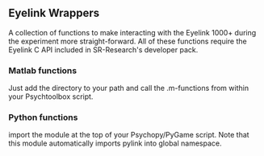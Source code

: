 ## Eyelink Wrappers

A collection of functions to make interacting with the Eyelink 1000+ 
during the experiment more straight-forward.
All of these functions require the Eyelink C API included in SR-Research's
developer pack.

### Matlab functions

Just add the directory to your path and call the .m-functions from within
your Psychtoolbox script.

### Python functions

import the module at the top of your Psychopy/PyGame script.
Note that this module automatically imports pylink into global namespace.
